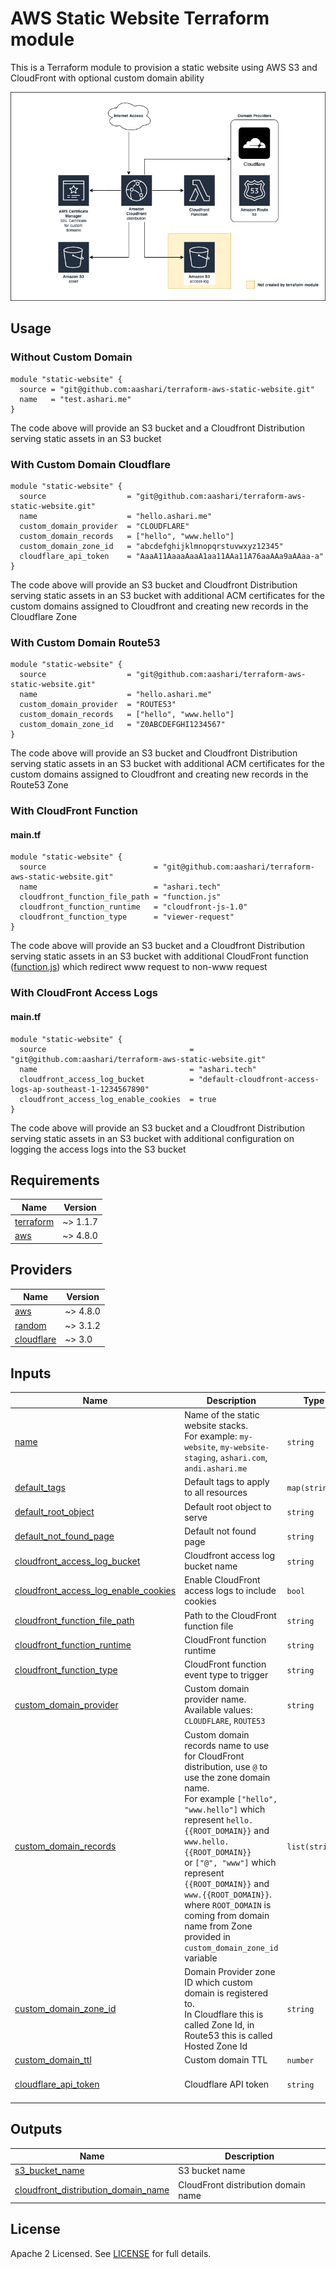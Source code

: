 # AWS Static Website Terraform module

This is a Terraform module to provision a static website using AWS S3 and CloudFront with optional custom domain ability

![Overview Architecture Diagram](architecture-diagram.png)

## Usage

### Without Custom Domain
```
module "static-website" {
  source = "git@github.com:aashari/terraform-aws-static-website.git"
  name   = "test.ashari.me"
}
```
The code above will provide an S3 bucket and a Cloudfront Distribution serving static assets in an S3 bucket

### With Custom Domain Cloudflare
```
module "static-website" {
  source                  = "git@github.com:aashari/terraform-aws-static-website.git"
  name                    = "hello.ashari.me"
  custom_domain_provider  = "CLOUDFLARE"
  custom_domain_records   = ["hello", "www.hello"]
  custom_domain_zone_id   = "abcdefghijklmnopqrstuvwxyz12345"
  cloudflare_api_token    = "AaaA11AaaaAaaA1aa11AAa11A76aaAAa9aAAaa-a"
}
```
The code above will provide an S3 bucket and Cloudfront Distribution serving static assets in an S3 bucket with additional ACM certificates for the custom domains assigned to Cloudfront and creating new records in the Cloudflare Zone

### With Custom Domain Route53
```
module "static-website" {
  source                  = "git@github.com:aashari/terraform-aws-static-website.git"
  name                    = "hello.ashari.me"
  custom_domain_provider  = "ROUTE53"
  custom_domain_records   = ["hello", "www.hello"]
  custom_domain_zone_id   = "Z0ABCDEFGHI1234567"
}
```
The code above will provide an S3 bucket and Cloudfront Distribution serving static assets in an S3 bucket with additional ACM certificates for the custom domains assigned to Cloudfront and creating new records in the Route53 Zone

### With CloudFront Function

#### main.tf
```
module "static-website" {
  source                        = "git@github.com:aashari/terraform-aws-static-website.git"
  name                          = "ashari.tech"
  cloudfront_function_file_path = "function.js"
  cloudfront_function_runtime   = "cloudfront-js-1.0"
  cloudfront_function_type      = "viewer-request"
}

```
The code above will provide an S3 bucket and a Cloudfront Distribution serving static assets in an S3 bucket with additional CloudFront function ([function.js](examples/with-cloudfront-function/function.js)) which redirect www request to non-www request

### With CloudFront Access Logs

#### main.tf
```
module "static-website" {
  source                                = "git@github.com:aashari/terraform-aws-static-website.git"
  name                                  = "ashari.tech"
  cloudfront_access_log_bucket          = "default-cloudfront-access-logs-ap-southeast-1-1234567890"
  cloudfront_access_log_enable_cookies  = true
}

```
The code above will provide an S3 bucket and a Cloudfront Distribution serving static assets in an S3 bucket with additional configuration on logging the access logs into the S3 bucket

## Requirements

| Name | Version |
|------|---------|
| <a name="requirement_terraform"></a> [terraform](#requirement\_terraform) | ~> 1.1.7 |
| <a name="requirement_aws"></a> [aws](#requirement\_aws) | ~> 4.8.0 |

## Providers

| Name | Version |
|------|---------|
| <a name="provider_aws"></a> [aws](#provider\_aws) | ~> 4.8.0 |
| <a name="provider_random"></a> [random](#provider\_random) | ~> 3.1.2 |
| <a name="provider_cloudflare"></a> [cloudflare](#provider\_cloudflare) | ~> 3.0 |

## Inputs

| Name | Description | Type | Default | Required |
|------|-------------|------|---------|:--------:|
| <a name="input_name"></a> [name](#input\_name) | Name of the static website stacks.<br />For example: `my-website`, `my-website-staging`, `ashari.com`, `andi.ashari.me` | `string` | `""` | yes |
| <a name="input_default_tags"></a> [default\_tags](#input\_default\_tags) | Default tags to apply to all resources | `map(string)` | `{}` | no |
| <a name="input_default_root_object"></a> [default\_root\_object](#input\_default\_root\_object) | Default root object to serve | `string` | `index.html` | no |
| <a name="input_default_not_found_page"></a> [default\_not\_found\_page](#input\_default\_not\_found\_page) | Default not found page | `string` | `index.html` | no |
| <a name="input_cloudfront_access_log_bucket"></a> [cloudfront\_access\_log\_bucket](#input\_cloudfront\_access\_log\_bucket) | Cloudfront access log bucket name | `string` |`""`| no |
| <a name="input_cloudfront_access_log_enable_cookies"></a> [cloudfront\_access\_log\_enable\_cookies](#input\_cloudfront\_access\_log\_enable\_cookies) | Enable CloudFront access logs to include cookies | `bool` | `true` | no |
| <a name="input_cloudfront_function_file_path"></a> [cloudfront\_function\_file\_path](#input\_input\_cloudfront\_function\_file\_path) | Path to the CloudFront function file | `string` |`""`| no |
| <a name="input_cloudfront_function_runtime"></a> [cloudfront\_function\_runtime](#input\_input\_cloudfront\_function\_runtime) | CloudFront function runtime | `string` | `cloudfront-js-1.0` | no |
| <a name="input_cloudfront_function_type"></a> [cloudfront\_function\_type](#input\_input\_cloudfront\_function\_type) | CloudFront function event type to trigger | `string` | `viewer-request` | no |
| <a name="input_custom_domain_provider"></a> [custom\_domain\_provider](#input\_custom\_domain\_provider) | Custom domain provider name. <br />Available values: `CLOUDFLARE`, `ROUTE53` | `string` | `""` | no |
| <a name="input_custom_domain_records"></a> [custom\_domain\_records](#input\_custom\_domain\_records) | Custom domain records name to use for CloudFront distribution, use `@` to use the zone domain name.<br />For example `["hello", "www.hello"]` which represent `hello.{{ROOT_DOMAIN}}` and `www.hello.{{ROOT_DOMAIN}}`<br />or `["@", "www"]` which represent `{{ROOT_DOMAIN}}` and `www.{{ROOT_DOMAIN}}`.<br />where `ROOT_DOMAIN` is coming from domain name from Zone provided in `custom_domain_zone_id` variable  | `list(string)` | `[]` | yes if <a name="input_custom_domain_provider"></a> [custom\_domain\_provider](#input\_custom\_domain\_provider) is not empty  |
| <a name="input_custom_domain_zone_id"></a> [custom\_domain\_zone\_id](#input\_custom\_domain\_zone\_id) | Domain Provider zone ID which custom domain is registered to.<br />In Cloudflare this is called Zone Id, in Route53 this is called Hosted Zone Id  | `string` | `""` | yes if <a name="input_custom_domain_provider"></a> [custom\_domain\_provider](#input\_custom\_domain\_provider) is not empty  |
| <a name="input_custom_domain_ttl"></a> [custom\_domain\_ttl](#input\_custom\_domain\_ttl) | Custom domain TTL  | `number` | `300` | no |
| <a name="input_cloudflare_api_token"></a> [cloudflare\_api\_token](#input\_cloudflare\_api\_token) | Cloudflare API token  | `string` | `""` | yes if <a name="input_custom_domain_provider"></a> [custom\_domain\_provider](#input\_custom\_domain\_provider) is equal to `CLOUDFLARE`  |

## Outputs

| Name | Description |
|------|-------------|
| <a name="output_s3_bucket_name"></a> [s3\_bucket\_name](#output\_s3\_bucket\_name) | S3 bucket name |
| <a name="output_cloudfront_distribution_domain_name"></a> [cloudfront\_distribution\_domain\_name](#output\_cloudfront\_distribution\_domain\_name) | CloudFront distribution domain name |

## License
Apache 2 Licensed. See [LICENSE](https://github.com/aashari/terraform-aws-static-website/tree/master/LICENSE) for full details.
